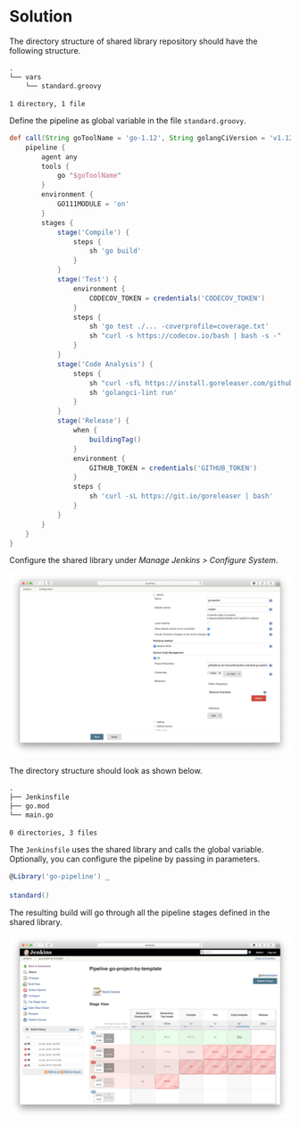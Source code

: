 # Solution

The directory structure of shared library repository should have the following structure.

```
.
└── vars
    └── standard.groovy

1 directory, 1 file
```

Define the pipeline as global variable in the file `standard.groovy`.

```groovy
def call(String goToolName = 'go-1.12', String golangCiVersion = 'v1.12.5') {
    pipeline {
        agent any
        tools {
            go "$goToolName"
        }
        environment {
            GO111MODULE = 'on'
        }
        stages {
            stage('Compile') {
                steps {
                    sh 'go build'
                }
            }
            stage('Test') {
                environment {
                    CODECOV_TOKEN = credentials('CODECOV_TOKEN')
                }
                steps {
                    sh 'go test ./... -coverprofile=coverage.txt'
                    sh "curl -s https://codecov.io/bash | bash -s -"
                }
            }
            stage('Code Analysis') {
                steps {
                    sh "curl -sfL https://install.goreleaser.com/github.com/golangci/golangci-lint.sh | bash -s -- -b $GOPATH/bin $golangCiVersion"
                    sh 'golangci-lint run'
                }
            }
            stage('Release') {
                when {
                    buildingTag()
                }
                environment {
                    GITHUB_TOKEN = credentials('GITHUB_TOKEN')
                }
                steps {
                    sh 'curl -sL https://git.io/goreleaser | bash'
                }
            }
        }
    }
}
```

Configure the shared library under _Manage Jenkins > Configure System_.

![Shared Library Configuration](./images/shared-library-config.png)

The directory structure should look as shown below.

```
.
├── Jenkinsfile
├── go.mod
└── main.go

0 directories, 3 files
```

The `Jenkinsfile` uses the shared library and calls the global variable. Optionally, you can configure the pipeline by passing in parameters.

```groovy
@Library('go-pipeline') _

standard()
```

The resulting build will go through all the pipeline stages defined in the shared library.

![Pipeline View](./images/pipeline-view.png)